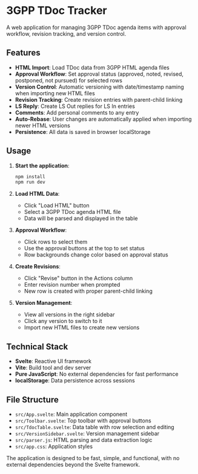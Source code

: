 # 3GPP TDoc Tracker

A web application for managing 3GPP TDoc agenda items with approval workflow, revision tracking, and version control.

## Features

- **HTML Import**: Load TDoc data from 3GPP HTML agenda files
- **Approval Workflow**: Set approval status (approved, noted, revised, postponed, not pursued) for selected rows
- **Version Control**: Automatic versioning with date/timestamp naming when importing new HTML files
- **Revision Tracking**: Create revision entries with parent-child linking
- **LS Reply**: Create LS Out replies for LS In entries
- **Comments**: Add personal comments to any entry
- **Auto-Rebase**: User changes are automatically applied when importing newer HTML versions
- **Persistence**: All data is saved in browser localStorage

## Usage

1. **Start the application**:
   ```bash
   npm install
   npm run dev
   ```

2. **Load HTML Data**:
   - Click "Load HTML" button
   - Select a 3GPP TDoc agenda HTML file
   - Data will be parsed and displayed in the table

3. **Approval Workflow**:
   - Click rows to select them
   - Use the approval buttons at the top to set status
   - Row backgrounds change color based on approval status

4. **Create Revisions**:
   - Click "Revise" button in the Actions column
   - Enter revision number when prompted
   - New row is created with proper parent-child linking

5. **Version Management**:
   - View all versions in the right sidebar
   - Click any version to switch to it
   - Import new HTML files to create new versions

## Technical Stack

- **Svelte**: Reactive UI framework
- **Vite**: Build tool and dev server
- **Pure JavaScript**: No external dependencies for fast performance
- **localStorage**: Data persistence across sessions

## File Structure

- `src/App.svelte`: Main application component
- `src/Toolbar.svelte`: Top toolbar with approval buttons
- `src/TdocTable.svelte`: Data table with row selection and editing
- `src/VersionSidebar.svelte`: Version management sidebar
- `src/parser.js`: HTML parsing and data extraction logic
- `src/app.css`: Application styles

The application is designed to be fast, simple, and functional, with no external dependencies beyond the Svelte framework.